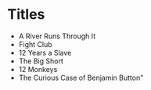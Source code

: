 # Titles

* A River Runs Through It
* Fight Club
* 12 Years a Slave
* The Big Short
* 12 Monkeys
* The Curious Case of Benjamin Button"
